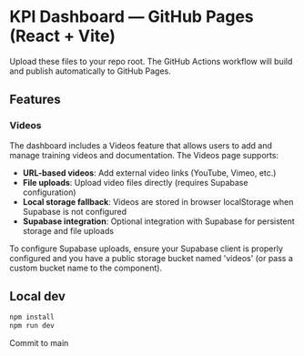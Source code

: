 # KPI Dashboard — GitHub Pages (React + Vite)

Upload these files to your repo root. The GitHub Actions workflow will build and publish automatically to GitHub Pages.

## Features

### Videos
The dashboard includes a Videos feature that allows users to add and manage training videos and documentation. The Videos page supports:

- **URL-based videos**: Add external video links (YouTube, Vimeo, etc.)
- **File uploads**: Upload video files directly (requires Supabase configuration)
- **Local storage fallback**: Videos are stored in browser localStorage when Supabase is not configured
- **Supabase integration**: Optional integration with Supabase for persistent storage and file uploads

To configure Supabase uploads, ensure your Supabase client is properly configured and you have a public storage bucket named 'videos' (or pass a custom bucket name to the component).

## Local dev
```bash
npm install
npm run dev
```
Commit to main
